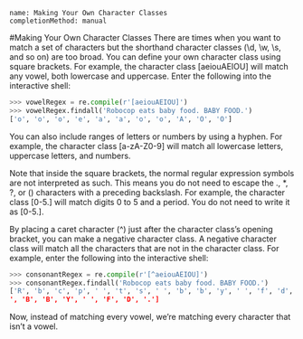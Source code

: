 ```ngMeta
name: Making Your Own Character Classes
completionMethod: manual
```
#Making Your Own Character Classes
There are times when you want to match a set of characters but the shorthand character classes (\d, \w, \s, and so on) are too broad. You can define your own character class using square brackets. For example, the character class [aeiouAEIOU] will match any vowel, both lowercase and uppercase. Enter the following into the interactive shell:

```python
>>> vowelRegex = re.compile(r'[aeiouAEIOU]')
>>> vowelRegex.findall('Robocop eats baby food. BABY FOOD.')
['o', 'o', 'o', 'e', 'a', 'a', 'o', 'o', 'A', 'O', 'O']
```
You can also include ranges of letters or numbers by using a hyphen. For example, the character class [a-zA-Z0-9] will match all lowercase letters, uppercase letters, and numbers.

Note that inside the square brackets, the normal regular expression symbols are not interpreted as such. This means you do not need to escape the ., *, ?, or () characters with a preceding backslash. For example, the character class [0-5.] will match digits 0 to 5 and a period. You do not need to write it as [0-5\.].

By placing a caret character (^) just after the character class’s opening bracket, you can make a negative character class. A negative character class will match all the characters that are not in the character class. For example, enter the following into the interactive shell:

```python
>>> consonantRegex = re.compile(r'[^aeiouAEIOU]')
>>> consonantRegex.findall('Robocop eats baby food. BABY FOOD.')
['R', 'b', 'c', 'p', ' ', 't', 's', ' ', 'b', 'b', 'y', ' ', 'f', 'd', '.', '
', 'B', 'B', 'Y', ' ', 'F', 'D', '.']
```
Now, instead of matching every vowel, we’re matching every character that isn’t a vowel.

